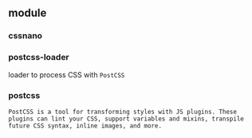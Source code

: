 ## module

### cssnano

### postcss-loader

loader to process CSS with `PostCSS`




### postcss
``` 
PostCSS is a tool for transforming styles with JS plugins. These plugins can lint your CSS, support variables and mixins, transpile future CSS syntax, inline images, and more.
```
